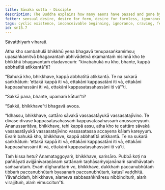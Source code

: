 ```yaml
---
title: Sāvaka sutta - Disciple
description: The Buddha explains how many aeons have passed and gone by with a simile of four disciples with a hundred-year lifespan each recollecting a hundred thousand aeons each day and still not being able to count them all.
fetter: sensual desire, desire for form, desire for formless, ignorance
tags: cyclic existence, inconceivable beginning, ignorance, craving, fetter, aeons, simile, disenchantment, detachment, liberation, sn, sn12-21, sn15
id: sn15.7
---
```


Sāvatthiyaṁ viharati.

Atha kho sambahulā bhikkhū yena bhagavā tenupasaṅkamiṁsu; upasaṅkamitvā bhagavantaṁ abhivādetvā ekamantaṁ nisinnā kho te bhikkhū bhagavantaṁ etadavocuṁ: “kīvabahukā nu kho, bhante, kappā abbhatītā atikkantā”ti?

“Bahukā kho, bhikkhave, kappā abbhatītā atikkantā. Te na sukarā saṅkhātuṁ: ‘ettakā kappā iti vā, ettakāni kappasatāni iti vā, ettakāni kappasahassāni iti vā, ettakāni kappasatasahassāni iti vā’”ti.

“Sakkā pana, bhante, upamaṁ kātun”ti?

“Sakkā, bhikkhave”ti bhagavā avoca.

“Idhassu, bhikkhave, cattāro sāvakā vassasatāyukā vassasatajīvino. Te divase divase kappasatasahassaṁ kappasatasahassaṁ anussareyyuṁ. Ananussaritāva, bhikkhave, tehi kappā assu, atha kho te cattāro sāvakā vassasatāyukā vassasatajīvino vassasatassa accayena kālaṁ kareyyuṁ. Evaṁ bahukā kho, bhikkhave, kappā abbhatītā atikkantā. Te na sukarā saṅkhātuṁ: ‘ettakā kappā iti vā, ettakāni kappasatāni iti vā, ettakāni kappasahassāni iti vā, ettakāni kappasatasahassāni iti vā’ti.

Taṁ kissa hetu? Anamataggoyaṁ, bhikkhave, saṁsāro. Pubbā koṭi na paññāyati avijjānīvaraṇānaṁ sattānaṁ taṇhāsaṁyojanānaṁ sandhāvataṁ saṁsarataṁ. Evaṁ dīgharattaṁ vo, bhikkhave, dukkhaṁ paccanubhūtaṁ tibbaṁ paccanubhūtaṁ byasanaṁ paccanubhūtaṁ, kaṭasī vaḍḍhitā. Yāvañcidaṁ, bhikkhave, alameva sabbasaṅkhāresu nibbindituṁ, alaṁ virajjituṁ, alaṁ vimuccitun”ti.
